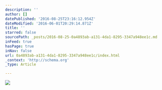 ```yaml
---
description: ''
author: []
datePublished: '2016-08-25T23:16:12.954Z'
dateModified: '2016-06-01T20:29:14.871Z'
title: ''
starred: false
sourcePath: _posts/2016-08-25-0a4893ab-a131-4da1-8295-3347a948ee1c.md
inFeed: true
hasPage: true
inNav: false
url: 0a4893ab-a131-4da1-8295-3347a948ee1c/index.html
_context: 'http://schema.org'
_type: Article

---
```

![](https://the-grid-user-content.s3-us-west-2.amazonaws.com/10101824-34b1-49f2-a2cc-93411975073d.jpg)